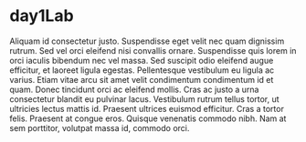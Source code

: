 # day1Lab
Aliquam id consectetur justo. Suspendisse eget velit nec quam dignissim rutrum. Sed vel orci eleifend nisi convallis ornare. Suspendisse quis lorem in orci iaculis bibendum nec vel massa. Sed suscipit odio eleifend augue efficitur, et laoreet ligula egestas. Pellentesque vestibulum eu ligula ac varius. Etiam vitae arcu sit amet velit condimentum condimentum id et quam. Donec tincidunt orci ac eleifend mollis. Cras ac justo a urna consectetur blandit eu pulvinar lacus. Vestibulum rutrum tellus tortor, ut ultricies lectus mattis id. Praesent ultrices euismod efficitur. Cras a tortor felis. Praesent at congue eros. Quisque venenatis commodo nibh. Nam at sem porttitor, volutpat massa id, commodo orci.
